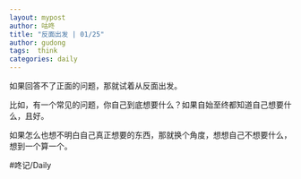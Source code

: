 ```yaml
---
layout: mypost
author: 咕咚
title: "反面出发 | 01/25"
author: gudong
tags:  think
categories: daily
---
```


如果回答不了正面的问题，那就试着从反面出发。

比如，有一个常见的问题，你自己到底想要什么？如果自始至终都知道自己想要什么，且好。

如果怎么也想不明白自己真正想要的东西，那就换个角度，想想自己不想要什么，想到一个算一个。

#咚记/Daily 

